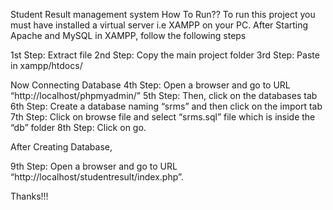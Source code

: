 Student Result management system 
How To Run??
To run this project you must have installed a virtual server i.e XAMPP on your PC.
After Starting Apache and MySQL in XAMPP, follow the following steps

1st Step: Extract file
2nd Step: Copy the main project folder
3rd Step: Paste in xampp/htdocs/

Now Connecting Database
4th Step: Open a browser and go to URL “http://localhost/phpmyadmin/”
5th Step: Then, click on the databases tab
6th Step: Create a database naming “srms” and then click on the import tab
7th Step: Click on browse file and select “srms.sql” file which is inside the “db” folder
8th Step: Click on go.

After Creating Database,

9th Step: Open a browser and go to URL “http://localhost/studentresult/index.php”.


Thanks!!!
